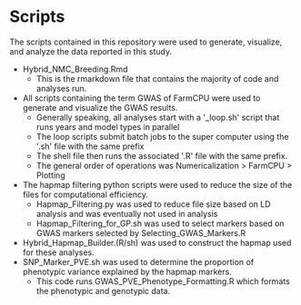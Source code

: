# Scripts

The scripts contained in this repository were used to generate, visualize, and analyze the data reported in this study.

* Hybrid_NMC_Breeding.Rmd
  * This is the rmarkdown file that contains the majority of code and analyses run.
* All scripts containing the term GWAS of FarmCPU were used to generate and visualize the GWAS results.
  * Generally speaking, all analyses start with a '_loop.sh' script that runs years and model types in parallel
  * The loop scripts submit batch jobs to the super computer using the '.sh' file with the same prefix
  * The shell file then runs the associated '.R' file with the same prefix.
  * The general order of operations was Numericalization > FarmCPU > Plotting
* The hapmap filtering python scripts were used to reduce the size of the files for computational efficiency.
  * Hapmap_Filtering.py was used to reduce file size based on LD analysis and was eventually not used in analysis
  * Hapmap_Filtering_for_GP.sh was used to select markers based on GWAS markers selected by Selecting_GWAS_Markers.R
* Hybrid_Hapmap_Builder.(R/sh) was used to construct the hapmap used for these analyses.
* SNP_Marker_PVE.sh was used to determine the proportion of phenotypic variance explained by the hapmap markers.
  * This code runs GWAS_PVE_Phenotype_Formatting.R which formats the phenotypic and genotypic data. 
